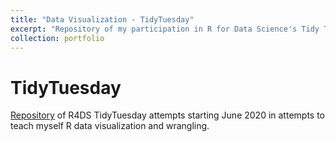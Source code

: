 ```yaml
---
title: "Data Visualization - TidyTuesday"
excerpt: "Repository of my participation in R for Data Science's Tidy Tuesday community of practice.<br><img src='/images/tt.png'>"
collection: portfolio
---
```


# TidyTuesday

[Repository](https://github.com/tessaeagle/TidyTuesday) of R4DS TidyTuesday attempts starting June 2020 in attempts to teach myself R data visualization and wrangling. 


